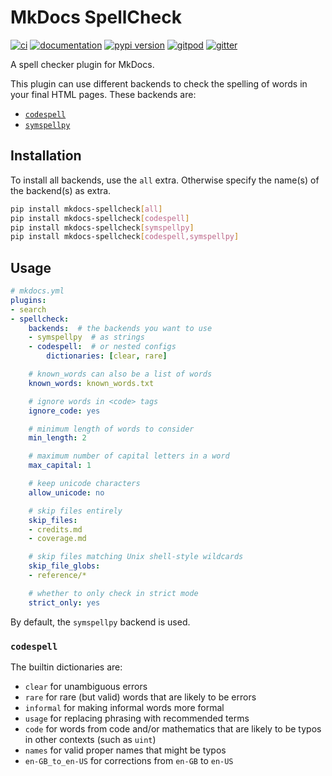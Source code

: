 # MkDocs SpellCheck

[![ci](https://github.com/pawamoy/mkdocs-spellcheck/workflows/ci/badge.svg)](https://github.com/pawamoy/mkdocs-spellcheck/actions?query=workflow%3Aci)
[![documentation](https://img.shields.io/badge/docs-mkdocs%20material-blue.svg?style=flat)](https://pawamoy.github.io/mkdocs-spellcheck/)
[![pypi version](https://img.shields.io/pypi/v/mkdocs-spellcheck.svg)](https://pypi.org/project/mkdocs-spellcheck/)
[![gitpod](https://img.shields.io/badge/gitpod-workspace-blue.svg?style=flat)](https://gitpod.io/#https://github.com/pawamoy/mkdocs-spellcheck)
[![gitter](https://badges.gitter.im/join%20chat.svg)](https://app.gitter.im/#/room/#mkdocs-spellcheck:gitter.im)

A spell checker plugin for MkDocs.

This plugin can use different backends
to check the spelling of words in your final HTML pages.
These backends are:

- [`codespell`](https://github.com/codespell-project/codespell)
- [`symspellpy`](https://github.com/mammothb/symspellpy)

## Installation

To install all backends, use the `all` extra.
Otherwise specify the name(s) of the backend(s) as extra.

```bash
pip install mkdocs-spellcheck[all]
pip install mkdocs-spellcheck[codespell]
pip install mkdocs-spellcheck[symspellpy]
pip install mkdocs-spellcheck[codespell,symspellpy]
```

## Usage

```yaml
# mkdocs.yml
plugins:
- search
- spellcheck:
    backends:  # the backends you want to use
    - symspellpy  # as strings
    - codespell:  # or nested configs
        dictionaries: [clear, rare]

    # known_words can also be a list of words
    known_words: known_words.txt

    # ignore words in <code> tags
    ignore_code: yes

    # minimum length of words to consider
    min_length: 2

    # maximum number of capital letters in a word
    max_capital: 1

    # keep unicode characters
    allow_unicode: no

    # skip files entirely
    skip_files:
    - credits.md
    - coverage.md

    # skip files matching Unix shell-style wildcards
    skip_file_globs:
    - reference/* 

    # whether to only check in strict mode
    strict_only: yes
```

By default, the `symspellpy` backend is used.

### `codespell`

The builtin dictionaries are:

- `clear` for unambiguous errors
- `rare` for rare (but valid) words that are likely to be errors
- `informal` for making informal words more formal
- `usage` for replacing phrasing with recommended terms
- `code` for words from code and/or mathematics that are likely
    to be typos in other contexts (such as `uint`)
- `names` for valid proper names that might be typos
- `en-GB_to_en-US` for corrections from `en-GB` to `en-US`
